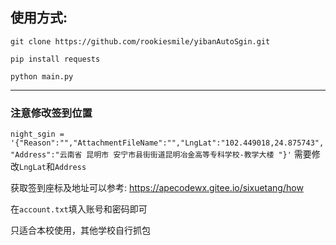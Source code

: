 
## 使用方式:

```git clone https://github.com/rookiesmile/yibanAutoSgin.git```

```pip install requests```

```python main.py```

- - - 

### 注意修改签到位置

```night_sgin = '{"Reason":"","AttachmentFileName":"","LngLat":"102.449018,24.875743","Address":"云南省 昆明市 安宁市县街街道昆明冶金高等专科学校-教学大楼 "}'```
需要修改`LngLat`和`Address`

获取签到座标及地址可以参考: 
https://apecodewx.gitee.io/sixuetang/how


在`account.txt`填入账号和密码即可

只适合本校使用，其他学校自行抓包
